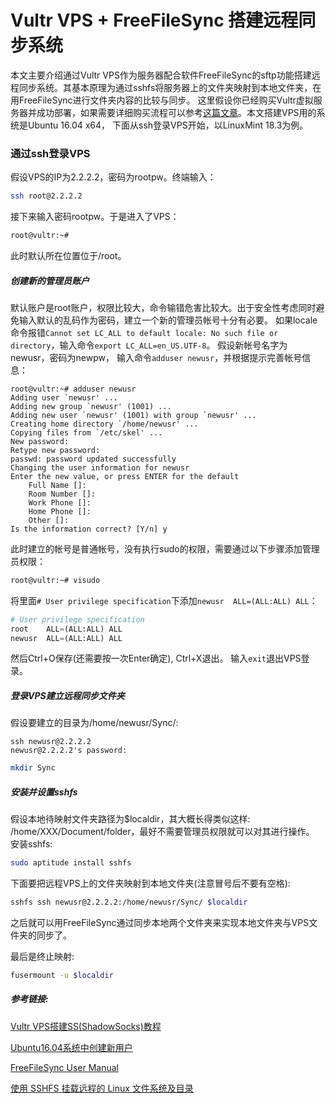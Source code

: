 [//]: # (20180711)
# Vultr VPS + FreeFileSync 搭建远程同步系统
本文主要介绍通过Vultr VPS作为服务器配合软件FreeFileSync的sftp功能搭建远程同步系统。其基本原理为通过sshfs将服务器上的文件夹映射到本地文件夹，在用FreeFileSync进行文件夹内容的比较与同步。
这里假设你已经购买Vultr虚拟服务器并成功部署，如果需要详细购买流程可以参考[这篇文章](https://blog.csdn.net/sinat_32829963/article/details/79261297)。本文搭建VPS用的系统是Ubuntu 16.04 x64， 下面从ssh登录VPS开始，以LinuxMint 18.3为例。

### 通过ssh登录VPS
假设VPS的IP为2.2.2.2，密码为rootpw。终端输入：

``` bash
ssh root@2.2.2.2
```

接下来输入密码rootpw。于是进入了VPS：

``` bash
root@vultr:~#
```

此时默认所在位置位于/root。

##### 创建新的管理员账户
默认账户是root账户，权限比较大，命令输错危害比较大。出于安全性考虑同时避免输入默认的乱码作为密码，建立一个新的管理员帐号十分有必要。
如果locale命令报错`Cannot set LC_ALL to default locale: No such file or directory`，输入命令`export LC_ALL=en_US.UTF-8`。
假设新帐号名字为newusr，密码为newpw， 输入命令`adduser newusr`，并根据提示完善帐号信息：

``` text
root@vultr:~# adduser newusr
Adding user `newusr' ...
Adding new group `newusr' (1001) ...
Adding new user `newusr' (1001) with group `newusr' ...
Creating home directory `/home/newusr' ...
Copying files from `/etc/skel' ...
New password: 
Retype new password: 
passwd: password updated successfully
Changing the user information for newusr
Enter the new value, or press ENTER for the default
	Full Name []: 
	Room Number []: 
	Work Phone []: 
	Home Phone []: 
	Other []: 
Is the information correct? [Y/n] y
```

此时建立的帐号是普通帐号，没有执行sudo的权限，需要通过以下步骤添加管理员权限：

``` bash
root@vultr:~# visudo
```

将里面`# User privilege specification`下添加`newusr  ALL=(ALL:ALL) ALL`：

``` python
# User privilege specification
root    ALL=(ALL:ALL) ALL
newusr  ALL=(ALL:ALL) ALL
```

然后Ctrl+O保存(还需要按一次Enter确定), Ctrl+X退出。
输入`exit`退出VPS登录。

##### 登录VPS建立远程同步文件夹
假设要建立的目录为/home/newusr/Sync/:

``` text
ssh newusr@2.2.2.2
newusr@2.2.2.2's password: 
```

``` bash
mkdir Sync
```

##### 安装并设置sshfs
假设本地待映射文件夹路径为$localdir，其大概长得类似这样: /home/XXX/Document/folder，最好不需要管理员权限就可以对其进行操作。
安装sshfs:

``` bash
sudo aptitude install sshfs
```

下面要把远程VPS上的文件夹映射到本地文件夹(注意冒号后不要有空格):

``` bash
sshfs ssh newusr@2.2.2.2:/home/newusr/Sync/ $localdir
```

之后就可以用FreeFileSync通过同步本地两个文件夹来实现本地文件夹与VPS文件夹的同步了。

最后是终止映射:

``` bash
fusermount -u $localdir
```

##### 参考链接:
[Vultr VPS搭建SS(ShadowSocks)教程](https://blog.csdn.net/sinat_32829963/article/details/79261297)

[Ubuntu16.04系统中创建新用户](https://blog.csdn.net/timothy93bp/article/details/77679000)

[FreeFileSync User Manual](https://freefilesync.org/manual.php?topic=ftp-setup)

[使用 SSHFS 挂载远程的 Linux 文件系统及目录](https://www.linuxprobe.com/sshfs-linux-fires.html)
